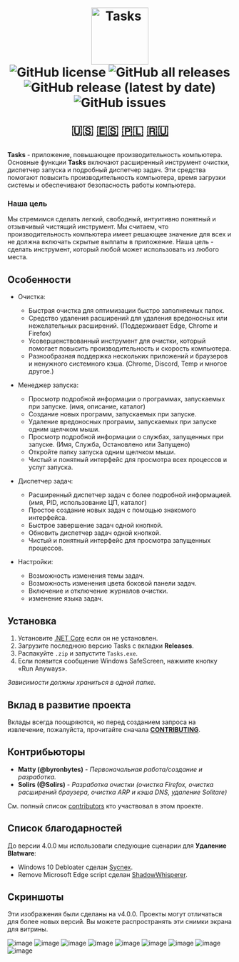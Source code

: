 <h1 align="center">
  <img src="https://user-images.githubusercontent.com/53088136/136106972-30a9cca8-7a32-479a-9368-74ffe2d60a43.png" alt="Tasks" height="128" /><br>
  <img alt="GitHub license" src="https://img.shields.io/github/license/litetools/tasks?style=flat-square"> <img alt="GitHub all releases" src="https://img.shields.io/github/downloads/LiteTools/Tasks/total?style=flat-square"> <img alt="GitHub release (latest by date)" src="https://img.shields.io/github/v/release/LiteTools/Tasks?style=flat-square"> <img alt="GitHub issues" src="https://img.shields.io/github/issues/LiteTools/Tasks?style=flat-square">
  
  🇺🇸 [🇪🇸](https://github.com/LiteTools/Tasks/blob/master/docs/Translated%20READMEs/README-ES.MD) [🇵🇱](https://github.com/LiteTools/Tasks/blob/master/docs/Translated%20READMEs/README-PL.md) [🇷🇺](https://github.com/LiteTools/Tasks/blob/master/docs/Translated%20READMEs/README-RU.md)
</h1>

**Tasks** - приложение, повышающее производительность компьютера. Основные функции **Tasks** включают расширенный инструмент очистки, диспетчер запуска и подробный диспетчер задач. Эти средства помогают повысить производительность компьютера, время загрузки системы и обеспечивают безопасность работы компьютера.

### Наша цель
Мы стремимся сделать легкий, свободный, интуитивно понятный и отзывчивый чистящий инструмент. Мы считаем, что производительность компьютера имеет решающее значение для всех и не должна включать скрытые выплаты в приложение. Наша цель - сделать инструмент, который любой может использовать из любого места.

## Особенности

- Очистка:
  - Быстрая очистка для оптимизации быстро заполняемых папок.
  - Средство удаления расширений для удаления вредоносных или нежелательных расширений. (Поддерживает Edge, Chrome и Firefox)
  - Усовершенствованный инструмент для очистки, который помогает повысить производительность и скорость компьютера.
  - Разнообразная поддержка нескольких приложений и браузеров и ненужного системного кэша. (Chrome, Discord, Temp и многое другое.)

- Менеджер запуска:
  - Просмотр подробной информации о программах, запускаемых при запуске. (имя, описание, каталог)
  - Создание новых программ, запускаемых при запуске.
  - Удаление вредоносных программ, запускаемых при запуске одним щелчком мыши.
  - Просмотр подробной информации о службах, запущенных при запуске. (Имя, Служба, Остановлено или Запущено)
  - Откройте папку запуска одним щелчком мыши.
  - Чистый и понятный интерфейс для просмотра всех процессов и услуг запуска.

- Диспетчер задач:
  - Расширенный диспетчер задач с более подробной информацией. (имя, PID, использование ЦП, каталог)
  - Простое создание новых задач с помощью знакомого интерфейса.
  - Быстрое завершение задач одной кнопкой.
  - Обновить диспетчер задач одной кнопкой.
  - Чистый и понятный интерфейс для просмотра запущенных процессов.
  
- Настройки:
  - Возможность изменения темы задач.
  - Возможность изменения цвета боковой панели задач.
  - Включение и отключение журналов очистки.
  - изменение языка задач.
 

## Установка

1. Установите [.NET Core](https://dotnet.microsoft.com/download) если он не установлен.
2. Загрузите последнюю версию Tasks с вкладки **Releases**.
3. Распакуйте `.zip` и запустите `Tasks.exe`.
4. Если появится сообщение Windows SafeScreen, нажмите кнопку «Run Anyways».

*Зависимости должны храниться в одной папке.*

## Вклад в развитие проекта
Вклады всегда поощряются, но перед созданием запроса на извлечение, пожалуйста, прочитайте сначала [**CONTRIBUTING**](https://github.com/LiteTools/Tasks/blob/master/CONTRIBUTING.md).

## Контрибьюторы
* **Matty (@byronbytes)** - *Первоначальная работа/создание и разработка.*
* **Solirs (@Solirs)** - *Разработка очистки (очистка Firefox, очистка расширений браузера, очистка ARP и кэша DNS, удаление Solitare)*

См. полный список [contributors](https://github.com/LiteTools/Tasks/contributors) кто участвовал в этом проекте.

## Список благодарностей
До версии 4.0.0 мы использовали следующие сценарии для **Удаление Blatware**:
* Windows 10 Debloater сделан [Sycnex](https://github.com/Sycnex/Windows10Debloater).
* Remove Microsoft Edge script сделан [ShadowWhisperer](https://github.com/ShadowWhisperer/Remove-Edge-Chromium).


## Скриншоты
Эти изображения были сделаны на v4.0.0. Проекты могут отличаться для более новых версий.
Вы можете распространять эти снимки экрана для витрины.

![image](https://user-images.githubusercontent.com/53088136/164793997-bf03d87e-a1dd-483d-a84d-6c3eb3823643.png)
![image](https://user-images.githubusercontent.com/53088136/164794022-384ca46b-ddb4-46dc-86af-841f7fb1dac4.png)
![image](https://user-images.githubusercontent.com/53088136/164794530-ebb74a9c-e01c-4c6c-a822-886d8823de12.png)
![image](https://user-images.githubusercontent.com/53088136/164794601-2ae76f08-42a5-42f9-aa3b-5082a2295625.png)
![image](https://user-images.githubusercontent.com/53088136/164794724-a79f1088-76d4-4af3-b557-08ffab8ffa8d.png)
![image](https://user-images.githubusercontent.com/53088136/164794777-520c5c47-2f12-458d-b655-4e39ee6d3f42.png)
![image](https://user-images.githubusercontent.com/53088136/164794903-d4cabe26-c532-452c-9ec1-e549177467de.png)
![image](https://user-images.githubusercontent.com/53088136/164794968-d98dcc99-95f6-443c-ae6e-f75955a3d90f.png)
![image](https://user-images.githubusercontent.com/53088136/164795048-03ae8698-1fdf-4875-bbfb-26122593ecd7.png)










